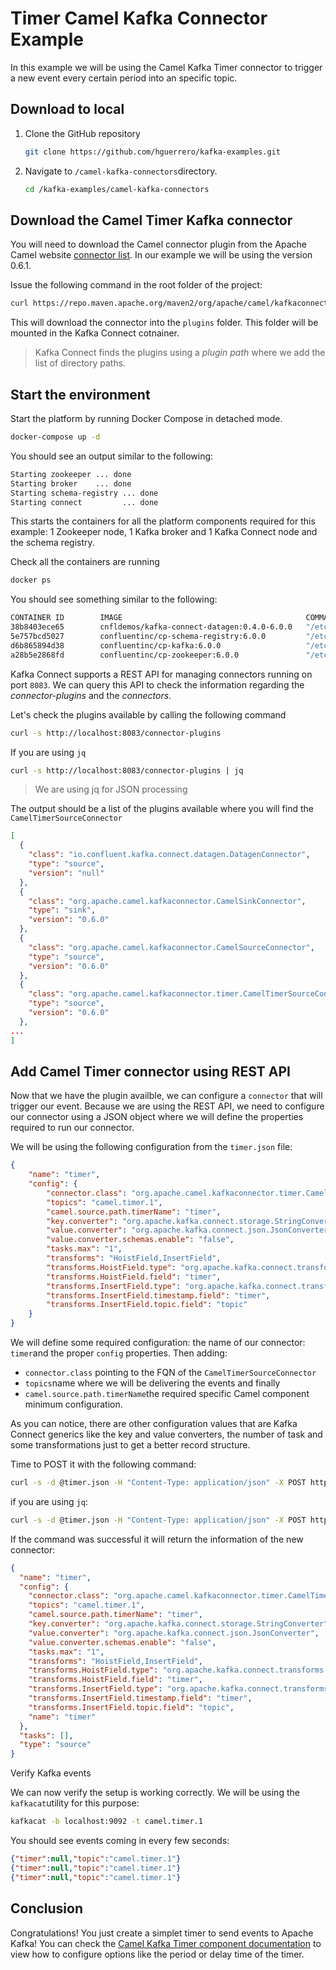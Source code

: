 # Timer Camel Kafka Connector Example

In this example we will be using the Camel Kafka Timer connector to trigger a new event every certain period into an specific topic.

## Download to local

1. Clone the GitHub repository

   ```sh
   git clone https://github.com/hguerrero/kafka-examples.git
   ```

2. Navigate to `/camel-kafka-connectors`directory.

   ```sh
   cd /kafka-examples/camel-kafka-connectors
   ```

## Download the Camel Timer Kafka connector

You will need to download the Camel connector plugin from the Apache Camel website [connector list](https://camel.apache.org/camel-kafka-connector/latest/connectors.html). In our example we will be using the version 0.6.1.

Issue the following command in the root folder of the project:

```sh
curl https://repo.maven.apache.org/maven2/org/apache/camel/kafkaconnector/camel-timer-kafka-connector/0.6.1/camel-timer-kafka-connector-0.6.1-package.tar.gz | tar xvz -C plugins
```

This will download the connector into the `plugins` folder. This folder will be mounted in the Kafka Connect cotnainer.

> Kafka Connect finds the plugins using a _plugin path_ where we add the list of directory paths.

## Start the environment

Start the platform by running Docker Compose in detached mode.

```sh
docker-compose up -d
```

You should see an output similar to the following:

```sh
Starting zookeeper ... done
Starting broker    ... done
Starting schema-registry ... done
Starting connect         ... done
```

This starts the containers for all the platform components required for this example: 1 Zookeeper node, 1 Kafka broker and 1 Kafka Connect node and the schema registry.

Check all the containers are running

```sh
docker ps
```

You should see something similar to the following:

```sh
CONTAINER ID        IMAGE                                         COMMAND                  CREATED             STATUS                             PORTS                                                                      NAMES
38b8403ece65        cnfldemos/kafka-connect-datagen:0.4.0-6.0.0   "/etc/confluent/dock…"   8 days ago          Up 34 seconds (health: starting)   0.0.0.0:8083->8083/tcp, 9092/tcp                                           connect
5e757bcd5027        confluentinc/cp-schema-registry:6.0.0         "/etc/confluent/dock…"   8 days ago          Up 34 seconds                      0.0.0.0:8081->8081/tcp                                                     schema-registry
d6b865894d38        confluentinc/cp-kafka:6.0.0                   "/etc/confluent/dock…"   8 days ago          Up 34 seconds                      0.0.0.0:9092->9092/tcp, 0.0.0.0:9101->9101/tcp, 0.0.0.0:29092->29092/tcp   broker
a28b5e2868fd        confluentinc/cp-zookeeper:6.0.0               "/etc/confluent/dock…"   8 days ago          Up 13 hours                        2888/tcp, 0.0.0.0:2181->2181/tcp, 3888/tcp
```

Kafka Connect supports a REST API for managing connectors running on port `8083`. We can query this API to check the information regarding the _connector-plugins_ and the _connectors_.

Let's check the plugins available by calling the following command

```sh
curl -s http://localhost:8083/connector-plugins
```

If you are using `jq`

```sh
curl -s http://localhost:8083/connector-plugins | jq
```

> We are using jq for JSON processing 

The output should be a list of the plugins available where you will find the `CamelTimerSourceConnector`

```json
[
  {
    "class": "io.confluent.kafka.connect.datagen.DatagenConnector",
    "type": "source",
    "version": "null"
  },
  {
    "class": "org.apache.camel.kafkaconnector.CamelSinkConnector",
    "type": "sink",
    "version": "0.6.0"
  },
  {
    "class": "org.apache.camel.kafkaconnector.CamelSourceConnector",
    "type": "source",
    "version": "0.6.0"
  },
  {
    "class": "org.apache.camel.kafkaconnector.timer.CamelTimerSourceConnector",
    "type": "source",
    "version": "0.6.0"
  },
...
]
```

## Add Camel Timer connector using REST API

Now that we have the plugin availble, we can configure a `connector` that will trigger our event. Because we are using the REST API, we need to configure our connector using a JSON object where we will define the properties required to run our connector.

We will be using the following configuration from the `timer.json` file:

```json
{
    "name": "timer",
    "config": {
        "connector.class": "org.apache.camel.kafkaconnector.timer.CamelTimerSourceConnector",
        "topics": "camel.timer.1",
        "camel.source.path.timerName": "timer",
        "key.converter": "org.apache.kafka.connect.storage.StringConverter",
        "value.converter": "org.apache.kafka.connect.json.JsonConverter",
        "value.converter.schemas.enable": "false",
        "tasks.max": "1",
        "transforms": "HoistField,InsertField",
        "transforms.HoistField.type": "org.apache.kafka.connect.transforms.HoistField$Value",
        "transforms.HoistField.field": "timer",
        "transforms.InsertField.type": "org.apache.kafka.connect.transforms.InsertField$Value",
        "transforms.InsertField.timestamp.field": "timer",
        "transforms.InsertField.topic.field": "topic"
    }
}
```

We will define some required configuration: the name of our connector: `timer`and the proper `config` properties. Then adding:

* `connector.class` pointing to the FQN of the `CamelTimerSourceConnector`
* `topics`name where we will be delivering the events and finally 
* `camel.source.path.timerName`the required specific Camel component minimum configuration.

As you can notice, there are other configuration values that are Kafka Connect generics like the key and value converters, the number of task and some transformations just to get a better record structure.

Time to POST it with the following command:

```sh
curl -s -d @timer.json -H "Content-Type: application/json" -X POST http://localhost:8083/connectors
```

if you are using `jq`:

```sh
curl -s -d @timer.json -H "Content-Type: application/json" -X POST http://localhost:8083/connectors | jq
```

If the command was successful it will return the information of the new connector:

```json
{
  "name": "timer",
  "config": {
    "connector.class": "org.apache.camel.kafkaconnector.timer.CamelTimerSourceConnector",
    "topics": "camel.timer.1",
    "camel.source.path.timerName": "timer",
    "key.converter": "org.apache.kafka.connect.storage.StringConverter",
    "value.converter": "org.apache.kafka.connect.json.JsonConverter",
    "value.converter.schemas.enable": "false",
    "tasks.max": "1",
    "transforms": "HoistField,InsertField",
    "transforms.HoistField.type": "org.apache.kafka.connect.transforms.HoistField$Value",
    "transforms.HoistField.field": "timer",
    "transforms.InsertField.type": "org.apache.kafka.connect.transforms.InsertField$Value",
    "transforms.InsertField.timestamp.field": "timer",
    "transforms.InsertField.topic.field": "topic",
    "name": "timer"
  },
  "tasks": [],
  "type": "source"
}
```

Verify Kafka events

We can now verify the setup is working correctly. We will be using the `kafkacat`utility for this purpose:

```sh
kafkacat -b localhost:9092 -t camel.timer.1
```

You should see events coming in every few seconds:

```json
{"timer":null,"topic":"camel.timer.1"}
{"timer":null,"topic":"camel.timer.1"}
{"timer":null,"topic":"camel.timer.1"}
```

## Conclusion

Congratulations! You just create a simplet timer to send events to Apache Kafka! You can check the [Camel Kafka Timer component documentation](https://camel.apache.org/camel-kafka-connector/latest/connectors/camel-timer-kafka-source-connector.html) to view how to configure options like the period or delay time of the timer.
